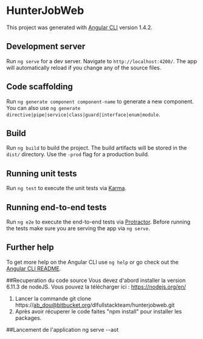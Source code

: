 # HunterJobWeb

This project was generated with [Angular CLI](https://github.com/angular/angular-cli) version 1.4.2.

## Development server

Run `ng serve` for a dev server. Navigate to `http://localhost:4200/`. The app will automatically reload if you change any of the source files.

## Code scaffolding

Run `ng generate component component-name` to generate a new component. You can also use `ng generate directive|pipe|service|class|guard|interface|enum|module`.

## Build

Run `ng build` to build the project. The build artifacts will be stored in the `dist/` directory. Use the `-prod` flag for a production build.

## Running unit tests

Run `ng test` to execute the unit tests via [Karma](https://karma-runner.github.io).

## Running end-to-end tests

Run `ng e2e` to execute the end-to-end tests via [Protractor](http://www.protractortest.org/).
Before running the tests make sure you are serving the app via `ng serve`.

## Further help

To get more help on the Angular CLI use `ng help` or go check out the [Angular CLI README](https://github.com/angular/angular-cli/blob/master/README.md).


##Recuperation du code source
Vous devez d'abord installer la version 6.11.3 de nodeJS. Vous pouvez la télécharger ici : https://nodejs.org/en/

1) Lancer la commande git clone https://ab_dou@bitbucket.org/dlfullstackteam/hunterjobweb.git
2) Après avoir récuperer le code faites "npm install" pour installer les packages.

##Lancement de l'application
ng serve --aot




